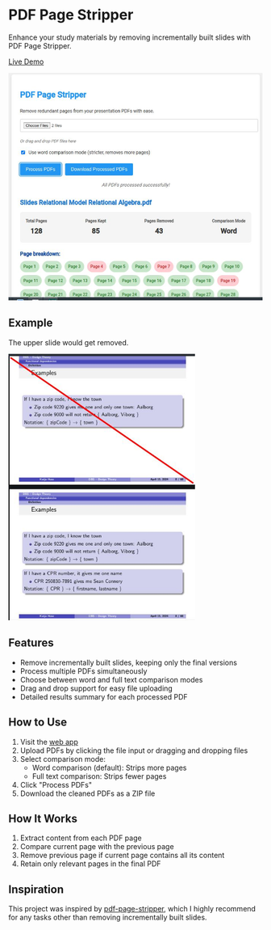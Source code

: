 # PDF Page Stripper

Enhance your study materials by removing incrementally built slides with PDF Page Stripper.

[Live Demo](https://persie0.github.io/PDF-Page-Stripper/)

<img src="images/screenshot.jpg" alt="PDF Page Stripper Screenshot" style="width: 600px; cursor: pointer;" onclick="window.open('https://persie0.github.io/PDF-Page-Stripper/')">

## Example
The upper slide would get removed.


<img src="images/example.jpg" alt="PDF Page Stripper Example" style="width: 370px; cursor: pointer;">

## Features

- Remove incrementally built slides, keeping only the final versions
- Process multiple PDFs simultaneously
- Choose between word and full text comparison modes
- Drag and drop support for easy file uploading
- Detailed results summary for each processed PDF

## How to Use

1. Visit the [web app](https://persie0.github.io/PDF-Page-Stripper/)
2. Upload PDFs by clicking the file input or dragging and dropping files
3. Select comparison mode:
   - Word comparison (default): Strips more pages
   - Full text comparison: Strips fewer pages
4. Click "Process PDFs"
5. Download the cleaned PDFs as a ZIP file

## How It Works

1. Extract content from each PDF page
2. Compare current page with the previous page
3. Remove previous page if current page contains all its content
4. Retain only relevant pages in the final PDF

## Inspiration

This project was inspired by [pdf-page-stripper](https://github.com/fsinf/pdf-page-stripper), which I highly recommend for any tasks other than removing incrementally built slides.
